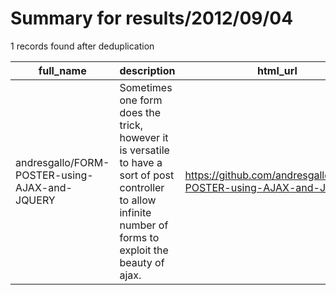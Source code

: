 
# Summary for results/2012/09/04
    
1 records found after deduplication

| full_name | description | html_url | matched_list | matched_count | pushed_at | size | stargazers_count | language | forks_count |
|-----------------------------------------------|---------------------------------------------------------------------------------------------------------------------------------------------------------------|------------------------------------------------------------------|----------------|-----------------|---------------------------|--------|--------------------|------------|---------------|
| andresgallo/FORM-POSTER-using-AJAX-and-JQUERY | Sometimes one form does the trick, however it is versatile to have a sort of post controller to allow infinite number of forms to exploit the beauty of ajax. | https://github.com/andresgallo/FORM-POSTER-using-AJAX-and-JQUERY | ['exploit'] | 1 | 2012-09-04 03:33:34+00:00 | 100 | 0 | JavaScript | 0 |
